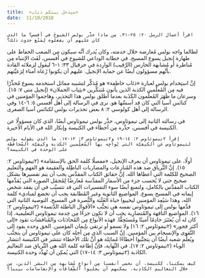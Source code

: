 ```yaml
---
title:  «سيدخل بينكم ذئاب»
date:  11/10/2018
---
```


`اقرأ أعمال الرسل ٢٠: ٢٥-٣١. مِن ماذا حذَّر بولس الشيوخَ في أفسس؟ ما الذي كان عليهم أن يفعلوه لِمَنْع حدوث ذلك؟`

لطالما واجه بولس مُعارضة خلال خدمته، وكان يُدرك أنَّه سيكون مِن الصعب الحفاظ على طهارة إنجيل يسوع المسيح. في خطابه الوداعي للشيوخ في أفسس، لَفَتَ الإنتباه مِن مُناظرة أو مُشابهة الحارس (الرَّقيب) الوارِدة في حزقيال ٣٣: ١-٦ ليقول لزملائه القادة بأنَّهم مسؤولون أيضًا عن حماية الإنجيل. عليهم أن يكونوا رُعاة أمناء لِرَعيَّتهم.

إنَّ استِخدام بولس لعبارة «ذئاب خاطفة» هو مُذكِّر لتشبيه مماثل استخدمه يسوع مُحذِّرًا فيه مِن المُعلِّمين الكذبة الذين يأتون مُتنكِّرين «بثِياب الحملان» (إنجيل متى ٧: ١٥). وسرعان ما ظَهَرَ المُعلِّمون الكَذَبة بعدما أطلق بولس هذا التحذير، وهاجموا المؤمنين في كنائس آسيا التي كان قد أسسَّها هو. نرى في الرسالة إلى أهل أفسس ٥: ٦-١٤ وفي الرسالة إلى أهل كولوسي ٢: ٨ بعض تحذيرات بولس لكنائس آسيا الصغرى.

في رسالته الثانية إلى تيموثاوس، حذَّر بولس تيموثاوس أيضًا، الذي كان مسؤولًا عن الكنيسة في أفسس، حذَّره مِن أخطاء في الكنيسة وإنكار الله في الأيام الأخيرة.

`إقرأ ٢تيموثاوس ٢: ١٤-١٩ و٢تيموثاوس ٣: ١٢-١٧. ما الذي يقوله بولس لتيموثاوس عن الكيفيَّة التي يُواجِه بها المُعلِّمين الكذبة وكيفيَّة المُحافظة على الوحدة في الكنيسة؟`

أولًا، على تيموثاوس أن يعرف الإنجيل، «مفصلًا كلمة الحق بالإستقامة» (٢تيموثاوس ٢: ١٥). إنَّ التِّرياق ضد هذه المُنازعات والمضاربات الباطِلة والعقيمة هو الفهم والتعليم الصحيح للكلمة التي أعطاها الله. إنَّ حقائق الكتاب المقدَّس يجب أن يتم تفسيرها بشكل صحيح حتى لا يُحسب جزء من الأسفار المقدَّسة مُعارضًا لِمُجمَل الصورة التي يُقدِّمها الكتاب المقدَّس بالكامل، ولتمنع أيضًا سوء التفسيرات التي قد تتسبَّب في أن يفقد شخص إيمانه في المسيح يسوع. المواضيع الثانوية وغير المُطابقة يجب أن تخضع لمباديء كلمة الله، وهذا سَيُعِد المؤمنين ليحييوا حياة الغَلَبَة والنُّصرة في المسيح. التوصية الثانية التي قدَّمها بولس إلى تيموثاوس نفسه هي تجنُّب «الأقوال الباطلة الدَّنسة» (٢تيموثاوس ٢: ١٦). المواضيع التافهة والمُتضارِبة يجب أن لا تكون جزءًا مِن خِدمة تيموثاوس التعليمية، إذا كان له أن يُعتَبَرَ خادِمًا أمينًا ومُستَحِقًّا. فهذه الأنواع مِن المُحادَثات والمُناقشات تقود «إلى أكثر فجور» (٢تيموثاوس ٢: ١٦) ولا تسمو أو ترتقي بإيمان المؤمنين. الحق وحده يقود إلى التَّقوى والإنسجام بين المؤمنين. إنَّ السبب الذي مِن أجله كان على تيموثاوس أن يتجنَّب ويُعلِّم شعبه أيضًا أن يتجنَّبوا أخطاءًا مُماثِلة هو أنَّ تلك الأخطاء تنتشر في الكنيسة انتشار الوباء (٢تيموثاوس ٢: ١٧). في النِّهاية، فإنَّ إطاعة كلمة الله هي التِّرياق ضد التعاليم الكاذبة (٢تيموثاوس ٣: ١٤-١٧) التي يُمكِن أن تُهدِّد وحدة الكنيسة.

`كيف يمكننا، ككنيسة، أن نحمي أنفسنا مِن أنواعٍ مُشابهِة مِن البشر الذين، مِن خلال التعاليم الكاذِبة، يمكنهم أن يجلبوا الشِّقاقات والإنقاسامات بيننا؟`